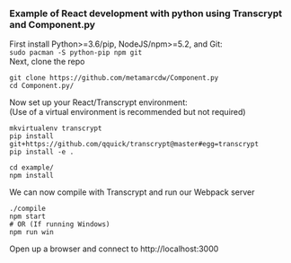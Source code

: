 ### Example of React development with python using Transcrypt and Component.py
First install Python>=3.6/pip, NodeJS/npm>=5.2, and Git:  
`sudo pacman -S python-pip npm git`  
Next, clone the repo  
```
git clone https://github.com/metamarcdw/Component.py
cd Component.py/
```
Now set up your React/Transcrypt environment:  
(Use of a virtual environment is recommended but not required)  
```
mkvirtualenv transcrypt
pip install git+https://github.com/qquick/transcrypt@master#egg=transcrypt
pip install -e .

cd example/
npm install
```
We can now compile with Transcrypt and run our Webpack server  
```
./compile
npm start
# OR (If running Windows)
npm run win
```
Open up a browser and connect to http://localhost:3000
